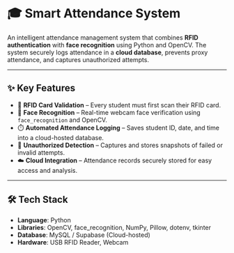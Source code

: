 # 🎓 Smart Attendance System  

An intelligent attendance management system that combines **RFID authentication** with **face recognition** using Python and OpenCV. The system securely logs attendance in a **cloud database**, prevents proxy attendance, and captures unauthorized attempts.  

---

## ✨ Key Features  

- 🔑 **RFID Card Validation** – Every student must first scan their RFID card.  
- 👤 **Face Recognition** – Real-time webcam face verification using `face_recognition` and OpenCV.  
- ⏱️ **Automated Attendance Logging** – Saves student ID, date, and time into a cloud-hosted database.  
- 📸 **Unauthorized Detection** – Captures and stores snapshots of failed or invalid attempts.  
- ☁️ **Cloud Integration** – Attendance records securely stored for easy access and analysis.  

---

## 🛠️ Tech Stack  

- **Language**: Python  
- **Libraries**: OpenCV, face_recognition, NumPy, Pillow, dotenv, tkinter  
- **Database**: MySQL / Supabase (Cloud-hosted)  
- **Hardware**: USB RFID Reader, Webcam 
